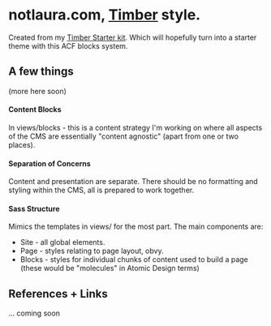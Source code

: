 
# notlaura.com, [Timber](https://github.com/jarednova/timber) style.

Created from my [Timber Starter kit](https://github.com/laras126/timber-starter-kit). Which will hopefully turn into a starter theme with this ACF blocks system.

## A few things

(more here soon)

#### Content Blocks

In views/blocks - this is a content strategy I'm working on where all aspects of the CMS are essentially "content agnostic" (apart from one or two places).

#### Separation of Concerns

Content and presentation are separate. There should be no formatting and styling within the CMS, all is prepared to work together.

#### Sass Structure

Mimics the templates in views/ for the most part. The main components are:

* Site - all global elements.
* Page - styles relating to page layout, obvy.
* Blocks - styles for individual chunks of content used to build a page (these would be "molecules" in Atomic Design terms)

## References + Links

... coming soon
